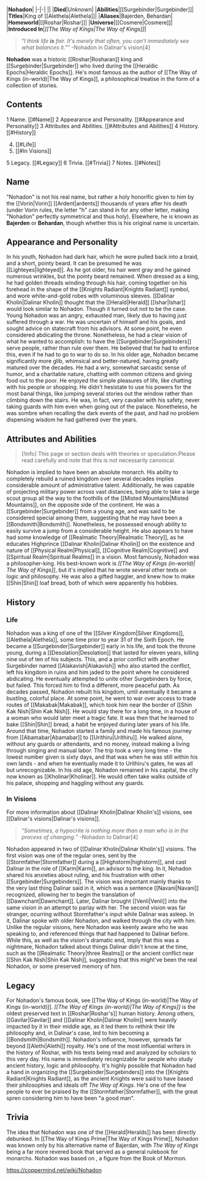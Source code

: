 |**Nohadon**|
|-|-|
||
|**Died**|*Unknown*|
|**Abilities**|[[Surgebinder\|Surgebinder]]|
|**Titles**|King of [[Alethela\|Alethela]]|
|**Aliases**|Bajerden, Behardan|
|**Homeworld**|[[Roshar\|Roshar]]|
|**Universe**|[[Cosmere\|Cosmere]]|
|**Introduced In**|*[[The Way of Kings\|The Way of Kings]]*|

>“*I think life **is** fair. It's merely that often, you can’t immediately see what balances it."*”
\-Nohadon in Dalinar's vision[4]


**Nohadon** was a historic [[Roshar\|Rosharan]] king and [[Surgebinder\|Surgebinder]] who lived during the [[Heraldic Epochs\|Heraldic Epochs]]. He's most famous as the author of [[The Way of Kings (in-world)\|The Way of Kings]], a philosophical treatise in the form of a collection of stories.

## Contents

1 Name. [[#Name]] 
2 Appearance and Personality. [[#Appearance and Personality]] 
3 Attributes and Abilities. [[#Attributes and Abilities]] 
4 History. [[#History]] 

4. [[#Life]] 
4. [[#In Visions]] 


5 Legacy. [[#Legacy]] 
6 Trivia. [[#Trivia]] 
7 Notes. [[#Notes]] 


## Name
"Nohadon" is not his real name, but rather a holy honorific given to him by the [[Vorin\|Vorin]] [[Ardent\|ardents]] thousands of years after his death (under Vorin rules, the letter "h" can stand in for any other letter, making "Nohadon" perfectly symmetrical and thus holy). Elsewhere, he is known as **Bajerden** or **Behardan**, though whether this is his original name is uncertain.

## Appearance and Personality
In his youth, Nohadon had dark hair, which he wore pulled back into a braid, and a short, pointy beard. It can be presumed he was [[Lighteyes\|lighteyed]]. As he got older, his hair went gray and he gained numerous wrinkles, but the pointy beard remained. When dressed as a king, he had golden threads winding through his hair, coming together on his forehead in the shape of the [[Knights Radiant\|Knights Radiant]] symbol, and wore white-and-gold robes with voluminous sleeves.
[[Dalinar Kholin\|Dalinar Kholin]] thought that the [[Herald\|Herald]] [[Ishar\|Ishar]] would look similar to Nohadon. Though it turned out not to be the case.
Young Nohadon was an angry, exhausted man, likely due to having just suffered through a war. He was uncertain of himself and his goals, and sought advice on statecraft from his advisors. At some point, he even considered abdicating the throne. Nonetheless, he had a clear vision of what he wanted to accomplish: to have the [[Surgebinder\|Surgebinders]] serve people, rather than rule over them. He believed that he had to enforce this, even if he had to go to war to do so.
In his older age, Nohadon became significantly more glib, whimsical and better-natured, having greatly matured over the decades. He had a wry, somewhat sarcastic sense of humor, and a charitable nature, chatting with common citizens and giving food out to the poor. He enjoyed the simple pleasures of life, like chatting with his people or shopping. He didn't hesistate to use his powers for the most banal things, like jumping several stories out the window rather than climbing down the stairs. He was, in fact, very cavalier with his safety, never taking guards with him even when going out of the palace. Nonetheless, he was sombre when recalling the dark events of the past, and had no problem dispensing wisdom he had gathered over the years.

## Attributes and Abilities
> [!info] This page or section deals with theories or speculation.Please read carefully and note that this is not necessarily canonical.

Nohadon is implied to have been an absolute monarch. His ability to completely rebuild a ruined kingdom over several decades implies considerable amount of administrative talent. Additionally, he was capable of projecting military power across vast distances, being able to take a large scout group all the way to the foothills of the [[Misted Mountains\|Misted Mountains]], on the opposite side of the continent.
He was a [[Surgebinder\|Surgebinder]] from a young age, and was said to be considered special among them, suggesting that he may have been a [[Bondsmith\|Bondsmith]]. Nonetheless, he possessed enough ability to easily survive a jump from a considerable height. He also appears to have had some knowledge of [[Realmatic Theory\|Realmatic Theory]], as he educates Highprince [[Dalinar Kholin\|Dalinar Kholin]] on the existence and nature of [[Physical Realm\|Physical]], [[Cognitive Realm\|Cognitive]] and [[Spiritual Realm\|Spiritual Realms]] in a vision.
Most famously, Nohadon was a philosopher-king. His best-known work is *[[The Way of Kings (in-world)\| The Way of Kings]]*, but it's implied that he wrote several other texts on logic and philosophy.
He was also a gifted haggler, and knew how to make [[Shin\|Shin]] loaf bread, both of which were apparently his hobbies.

## History
### Life
Nohadon was a king of one of the [[Silver Kingdom\|Silver Kingdoms]], [[Alethela\|Alethela]], some time prior to year 31 of the Sixth Epoch. He became a [[Surgebinder\|Surgebinder]] early in his life, and took the throne young, during a [[Desolation\|Desolation]] that lasted for eleven years, killing nine out of ten of his subjects. This, and a prior conflict with another Surgebinder named [[Alakavish\|Alakavish]] who also started the conflict, left his kingdom in ruins and him jaded to the point where he considered abdicating. He eventually attempted to unite other Surgebinders by force, but failed. This forced him to find a different, more peaceful path.
As decades passed, Nohadon rebuilt his kingdom, until eventually it became a bustling, colorful place. At some point, he went to war over access to trade routes of [[Makabak\|Makabak]], which took him near the border of [[Shin Kak Nish\|Shin Kak Nish]]. He would stay there for a long time, in a house of a woman who would later meet a tragic fate. It was then that he learned to bake [[Shin\|Shin]] bread, a habit he enjoyed during later years of his life.
Around that time, Nohadon started a family and made his famous journey from [[Abamabar\|Abamabar]] to [[Urithiru\|Urithiru]]. He walked alone, without any guards or attendants, and no money, instead making a living through singing and manual labor. The trip took a very long time - the lowest number given is sixty days, and that was when he was still within his own lands - and when he eventually made it to Urithiru's gates, he was all but unrecognizable.
In his old age, Nohadon remained in his capital, the city now known as [[Kholinar\|Kholinar]]. He would often take walks outside of his palace, shopping and haggling without any guards.

### In Visions
For more information about [[Dalinar Kholin\|Dalinar Kholin's]] visions, see [[Dalinar's visions\|Dalinar's visions]].
>“*Sometimes, a hypocrite is nothing more than a man who is in the process of changing.*”
\-Nohadon to Dalinar[4]

Nohadon appeared in two of [[Dalinar Kholin\|Dalinar Kholin's]] visions. The first vision was one of the regular ones, sent by the [[Stormfather\|Stormfather]] during a [[Highstorm\|highstorm]], and cast Dalinar in the role of [[Karm\|Karm]], an advisor to the king. In it, Nohadon shared his anxieties about ruling, and his frustration with other [[Surgebinder\|Surgebinders]]. The vision was important mainly thanks to the very last thing Dalinar said in it, which was a sentence [[Navani\|Navani]] recognized, allowing her to begin the translation of [[Dawnchant\|Dawnchant]]. Later, Dalinar brought [[Venli\|Venli]] into the same vision in an attempt to parlay with her.
The second vision was far stranger, ocurring without Stormfather's input while Dalinar was asleep. In it, Dalinar spoke with older Nohadon, and walked through the city with him. Unlike the regular visions, here Nohadon was keenly aware who he was speaking to, and referenced things that had happened to Dalinar before. While this, as well as the vision's dramatic end, imply that this was a nightmare, Nohadon talked about things Dalinar didn't know at the time, such as the [[Realmatic Theory\|three Realms]] or the ancient conflict near [[Shin Kak Nish\|Shin Kak Nish]], suggesting that this might've been the real Nohadon, or some preserved memory of him.

## Legacy
 
For Nohadon's famous book, see [[The Way of Kings (in-world)\|The Way of Kings (in-world)]].
*[[The Way of Kings (in-world)\|The Way of Kings]]* is the oldest preserved text in [[Roshar\|Roshar's]] human history. Among others, [[Gavilar\|Gavilar]] and [[Dalinar Kholin\|Dalinar Kholin]] were heavily impacted by it in their middle age, as it led them to rethink their life philosophy and, in Dalinar's case, led to him becoming a [[Bondsmith\|Bondsmith]]. Nohadon's influence, however, spreads far beyond [[Alethi\|Alethi]] royalty. He's one of the most influential writers in the history of Roshar, with his texts being read and analyzed by scholars to this very day. His name is immediately recognizable for people who study ancient history, logic and philosophy.
It's highly possible that Nohadon had a hand in organizing the [[Surgebinder\|Surgebinders]] into the [[Knights Radiant\|Knights Radiant]], as the ancient Knights were said to have based their philosophies and ideals off *The Way of Kings*.
He's one of the few people to ever be praised by the [[Stormfather\|Stormfather]], with the great spren considering him to have been "a good man".

## Trivia
The idea that Nohadon was one of the [[Herald\|Heralds]] has been directly debunked.
In [[The Way of Kings Prime\|The Way of Kings Prime]], Nohadon was known only by his alternative name of Bajerdan, with *The Way of Kings* being a far more revered book that served as a general rulebook for monarchs.
Nohadon was based on , a figure from the Book of Mormon.


https://coppermind.net/wiki/Nohadon